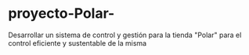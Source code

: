 # proyecto-Polar-
Desarrollar un sistema de control y gestión para la tienda "Polar" para el control eficiente y sustentable de la misma 
